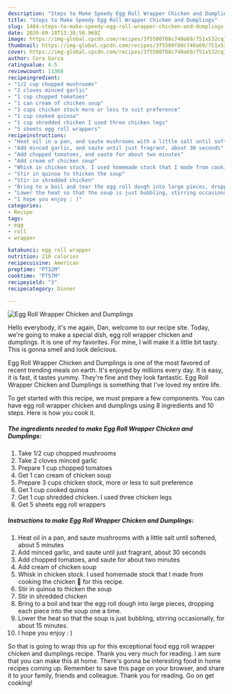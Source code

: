```yaml
---
description: "Steps to Make Speedy Egg Roll Wrapper Chicken and Dumplings"
title: "Steps to Make Speedy Egg Roll Wrapper Chicken and Dumplings"
slug: 1484-steps-to-make-speedy-egg-roll-wrapper-chicken-and-dumplings
date: 2020-09-18T13:36:50.969Z
image: https://img-global.cpcdn.com/recipes/3f5500f88c740a69/751x532cq70/egg-roll-wrapper-chicken-and-dumplings-recipe-main-photo.jpg
thumbnail: https://img-global.cpcdn.com/recipes/3f5500f88c740a69/751x532cq70/egg-roll-wrapper-chicken-and-dumplings-recipe-main-photo.jpg
cover: https://img-global.cpcdn.com/recipes/3f5500f88c740a69/751x532cq70/egg-roll-wrapper-chicken-and-dumplings-recipe-main-photo.jpg
author: Cora Garza
ratingvalue: 4.5
reviewcount: 11368
recipeingredient:
- "1/2 cup chopped mushrooms"
- "2 cloves minced garlic"
- "1 cup chopped tomatoes"
- "1 can cream of chicken soup"
- "3 cups chicken stock more or less to suit preference"
- "1 cup cooked quinoa"
- "1 cup shredded chicken I used three chicken legs"
- "5 sheets egg roll wrappers"
recipeinstructions:
- "Heat oil in a pan, and saute mushrooms with a little salt until softened, about 5 minutes"
- "Add minced garlic, and saute until just fragrant, about 30 seconds"
- "Add chopped tomatoes, and saute for about two minutes"
- "Add cream of chicken soup"
- "Whisk in chicken stock. I used homemade stock that I made from cooking the chicken 🐔 for this recipe."
- "Stir in quinoa to thicken the soup"
- "Stir in shredded chicken"
- "Bring to a boil and tear the egg roll dough into large pieces, dropping each piece into the soup one a time."
- "Lower the heat so that the soup is just bubbling, stirring occasionally, for about 15 minutes."
- "I hope you enjoy : )"
categories:
- Recipe
tags:
- egg
- roll
- wrapper

katakunci: egg roll wrapper 
nutrition: 210 calories
recipecuisine: American
preptime: "PT32M"
cooktime: "PT57M"
recipeyield: "3"
recipecategory: Dinner

---
```



![Egg Roll Wrapper Chicken and Dumplings](https://img-global.cpcdn.com/recipes/3f5500f88c740a69/751x532cq70/egg-roll-wrapper-chicken-and-dumplings-recipe-main-photo.jpg)

Hello everybody, it's me again, Dan, welcome to our recipe site. Today, we're going to make a special dish, egg roll wrapper chicken and dumplings. It is one of my favorites. For mine, I will make it a little bit tasty. This is gonna smell and look delicious.

Egg Roll Wrapper Chicken and Dumplings is one of the most favored of recent trending meals on earth. It's enjoyed by millions every day. It is easy, it is fast, it tastes yummy. They're fine and they look fantastic. Egg Roll Wrapper Chicken and Dumplings is something that I've loved my entire life.




To get started with this recipe, we must prepare a few components. You can have egg roll wrapper chicken and dumplings using 8 ingredients and 10 steps. Here is how you cook it.

<!--inarticleads1-->

##### The ingredients needed to make Egg Roll Wrapper Chicken and Dumplings:

1. Take 1/2 cup chopped mushrooms
1. Take 2 cloves minced garlic
1. Prepare 1 cup chopped tomatoes
1. Get 1 can cream of chicken soup
1. Prepare 3 cups chicken stock, more or less to suit preference
1. Get 1 cup cooked quinoa
1. Get 1 cup shredded chicken. I used three chicken legs
1. Get 5 sheets egg roll wrappers




<!--inarticleads2-->

##### Instructions to make Egg Roll Wrapper Chicken and Dumplings:

1. Heat oil in a pan, and saute mushrooms with a little salt until softened, about 5 minutes
1. Add minced garlic, and saute until just fragrant, about 30 seconds
1. Add chopped tomatoes, and saute for about two minutes
1. Add cream of chicken soup
1. Whisk in chicken stock. I used homemade stock that I made from cooking the chicken 🐔 for this recipe.
1. Stir in quinoa to thicken the soup
1. Stir in shredded chicken
1. Bring to a boil and tear the egg roll dough into large pieces, dropping each piece into the soup one a time.
1. Lower the heat so that the soup is just bubbling, stirring occasionally, for about 15 minutes.
1. I hope you enjoy : )




So that is going to wrap this up for this exceptional food egg roll wrapper chicken and dumplings recipe. Thank you very much for reading. I am sure that you can make this at home. There's gonna be interesting food in home recipes coming up. Remember to save this page on your browser, and share it to your family, friends and colleague. Thank you for reading. Go on get cooking!
